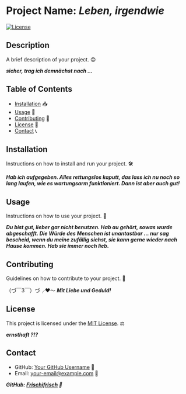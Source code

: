 # Project Name: *Leben, irgendwie*

[![License](https://img.shields.io/badge/license-MIT-blue.svg)](LICENSE)

## Description

A brief description of your project. 😊

***sicher, trag ich demnächst nach ...***

## Table of Contents

- [Installation](#installation) 📥
- [Usage](#usage) 🚀
- [Contributing](#contributing) 🤝
- [License](#license) 📜
- [Contact](#contact) 📞

## Installation

Instructions on how to install and run your project. 🛠️

***Hab ich aufgegeben. Alles rettungslos kaputt, das lass ich nu noch so lang laufen, wie es wartungsarm funktioniert. Dann ist aber auch gut!***

## Usage

Instructions on how to use your project. 📖

***Du bist gut, lieber gar nicht benutzen. Hab au gehört, sowas wurde abgeschafft. Die Würde des Menschen ist unantastbar ... nur sag bescheid, wenn du meine zufällig siehst, sie kann gerne wieder nach Hause kommen. Hab sie immer noch lieb.***

## Contributing

Guidelines on how to contribute to your project. 🙌

（づ￣3￣）づ╭❤️～ ***Mit Liebe und Geduld!***

## License

This project is licensed under the [MIT License](LICENSE). ⚖️

***ernsthaft ?!?***

## Contact

- GitHub: [Your GitHub Username](https://github.com/your-username) 🐙
- Email: your-email@example.com 📧

***GitHub: [Frischifrisch](https://github.com/Frischifrisch) 🐙***
